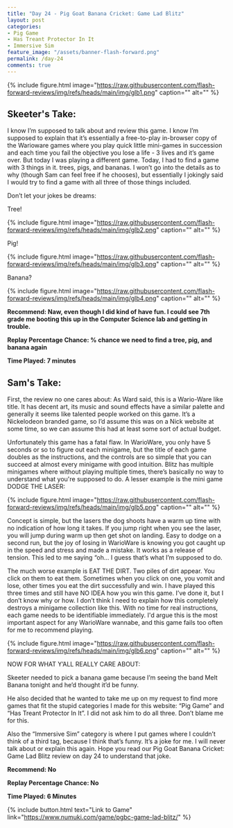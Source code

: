 ```yaml
---
title: "Day 24 - Pig Goat Banana Cricket: Game Lad Blitz"
layout: post
categories:
- Pig Game
- Has Treant Protector In It
- Immersive Sim
feature_image: "/assets/banner-flash-forward.png"
permalink: /day-24
comments: true
---
```


{% include figure.html image="https://raw.githubusercontent.com/flash-forward-reviews/img/refs/heads/main/img/glb1.png" caption="" alt="" %}

## Skeeter's Take:

I know I’m supposed to talk about and review this game. I know I’m supposed to explain that it’s essentially a free-to-play in-browser copy of the Warioware games where you play quick little mini-games in succession and each time you fail the objective you lose a life - 3 lives and it’s game over. 
But today I was playing a different game. 
Today, I had to find a game with 3 things in it. trees, pigs, and bananas. 
I won’t go into the details as to why (though Sam can feel free if he chooses), but essentially I jokingly said I would try to find a game with all three of those things included. 

Don’t let your jokes be dreams: 

Tree!

{% include figure.html image="https://raw.githubusercontent.com/flash-forward-reviews/img/refs/heads/main/img/glb2.png" caption="" alt="" %}

Pig!

{% include figure.html image="https://raw.githubusercontent.com/flash-forward-reviews/img/refs/heads/main/img/glb3.png" caption="" alt="" %}

Banana?

{% include figure.html image="https://raw.githubusercontent.com/flash-forward-reviews/img/refs/heads/main/img/glb4.png" caption="" alt="" %}

**Recommend: Naw, even though I did kind of have fun. I could see 7th grade me booting this up in the Computer Science lab and getting in trouble.**

**Replay Percentage Chance: % chance we need to find a tree, pig, and banana again**

**Time Played: 7 minutes**

## Sam's Take:

First, the review no one cares about: As Ward said, this is a Wario-Ware like title. It has decent art, its music and sound effects have a similar palette and generally it seems like talented people worked on this game. It’s a Nickelodeon branded game, so I’d assume this was on a Nick website at some time, so we can assume this had at least some sort of actual budget.

Unfortunately this game has a fatal flaw. In WarioWare, you only have 5 seconds or so to figure out each minigame, but the title of each game doubles as the instructions, and the controls are so simple that you can succeed at almost every minigame with good intuition. Blitz has multiple minigames where without playing multiple times, there’s basically no way to understand what you're supposed to do. A lesser example is the mini game DODGE THE LASER:

{% include figure.html image="https://raw.githubusercontent.com/flash-forward-reviews/img/refs/heads/main/img/glb5.png" caption="" alt="" %}

Concept is simple, but the lasers the dog shoots have a warm up time with no indication of how long it takes. If you jump right when you see the laser, you will jump during warm up then get shot on landing. Easy to dodge on a second run, but the joy of losing in WarioWare is knowing you got caught up in the speed and stress and made a mistake. It works as a release of tension. This led to me saying “oh... I guess that’s what I’m supposed to do.

The much worse example is EAT THE DIRT. Two piles of dirt appear. You click on them to eat them. Sometimes when you click on one, you vomit and lose, other times you eat the dirt successfully and win. I have played this three times and still have NO IDEA how you win this game. I’ve done it, but I don’t know why or how. I don’t think I need to explain how this completely destroys a minigame collection like this. With no time for real instructions, each game needs to be identifiable immediately. I'd argue this is the most important aspect for any WarioWare wannabe, and this game fails too often for me to recommend playing.

{% include figure.html image="https://raw.githubusercontent.com/flash-forward-reviews/img/refs/heads/main/img/glb6.png" caption="" alt="" %}

NOW FOR WHAT Y’ALL REALLY CARE ABOUT:

Skeeter needed to pick a banana game because I’m seeing the band Melt Banana tonight and he’d thought it’d be funny.

He also decided that he wanted to take me up on my request to find more games that fit the stupid categories I made for this website: “Pig Game” and “Has Treant Protector In It”. I did not ask him to do all three. Don’t blame me for this.

Also the “Immersive Sim” category is where I put games where I couldn’t think of a third tag, because I think that’s funny. It’s a joke for me. I will never talk about or explain this again. Hope you read our Pig Goat Banana Cricket: Game Lad Blitz review on day 24 to understand that joke.

**Recommend: No**

**Replay Percentage Chance: No**

**Time Played: 6 Minutes**

{% include button.html text="Link to Game" link="https://www.numuki.com/game/pgbc-game-lad-blitz/" %}
